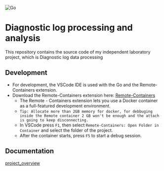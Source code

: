 ![Go](https://github.com/kozgot/go-log-processing/workflows/Go/badge.svg)

# Diagnostic log processing and analysis

This repository contains the source code of my independent laboratory project, which is Diagnostic log data processing

## Development
* For development, the VSCode IDE is used with the Go and the Remote-Containers extension.
* Download the Remote-Containers extension here: [Remote-Containers](https://marketplace.visualstudio.com/items?itemName=ms-vscode-remote.remote-containers)
   - The Remote - Containers extension lets you use a Docker container as a full-featured development environment.
   - `Tip: Allocate more than 2GB memory for docker, for debbuging inside the Remote container 2 GB won't be enough and the attach is going to keep disconnecting. `
   - In VSCode press `F1`, then select ```Remote-Containers: Open Folder in Container``` and select the folder of the project. 
   - After the container starts, press `F5` to start a debug session. 

## Documentation
[project_overview](https://github.com/kozgot/go-log-processing/blob/master/docs/project_overview.md)
